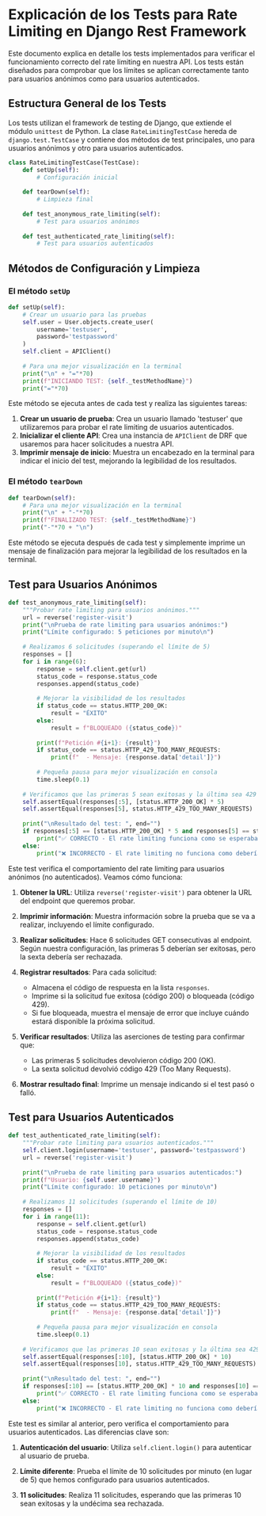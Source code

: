 # Explicación de los Tests para Rate Limiting en Django Rest Framework

Este documento explica en detalle los tests implementados para verificar el funcionamiento correcto del rate limiting en nuestra API. Los tests están diseñados para comprobar que los límites se aplican correctamente tanto para usuarios anónimos como para usuarios autenticados.

## Estructura General de los Tests

Los tests utilizan el framework de testing de Django, que extiende el módulo `unittest` de Python. La clase `RateLimitingTestCase` hereda de `django.test.TestCase` y contiene dos métodos de test principales, uno para usuarios anónimos y otro para usuarios autenticados.

```python
class RateLimitingTestCase(TestCase):
    def setUp(self):
        # Configuración inicial
        
    def tearDown(self):
        # Limpieza final
        
    def test_anonymous_rate_limiting(self):
        # Test para usuarios anónimos
        
    def test_authenticated_rate_limiting(self):
        # Test para usuarios autenticados
```

## Métodos de Configuración y Limpieza

### El método `setUp`

```python
def setUp(self):
    # Crear un usuario para las pruebas
    self.user = User.objects.create_user(
        username='testuser',
        password='testpassword'
    )
    self.client = APIClient()
    
    # Para una mejor visualización en la terminal
    print("\n" + "="*70)
    print(f"INICIANDO TEST: {self._testMethodName}")
    print("="*70)
```

Este método se ejecuta antes de cada test y realiza las siguientes tareas:

1. **Crear un usuario de prueba**: Crea un usuario llamado 'testuser' que utilizaremos para probar el rate limiting de usuarios autenticados.
2. **Inicializar el cliente API**: Crea una instancia de `APIClient` de DRF que usaremos para hacer solicitudes a nuestra API.
3. **Imprimir mensaje de inicio**: Muestra un encabezado en la terminal para indicar el inicio del test, mejorando la legibilidad de los resultados.

### El método `tearDown`

```python
def tearDown(self):
    # Para una mejor visualización en la terminal
    print("\n" + "-"*70)
    print(f"FINALIZADO TEST: {self._testMethodName}")
    print("-"*70 + "\n")
```

Este método se ejecuta después de cada test y simplemente imprime un mensaje de finalización para mejorar la legibilidad de los resultados en la terminal.

## Test para Usuarios Anónimos

```python
def test_anonymous_rate_limiting(self):
    """Probar rate limiting para usuarios anónimos."""
    url = reverse('register-visit')
    print("\nPrueba de rate limiting para usuarios anónimos:")
    print("Límite configurado: 5 peticiones por minuto\n")
    
    # Realizamos 6 solicitudes (superando el límite de 5)
    responses = []
    for i in range(6):
        response = self.client.get(url)
        status_code = response.status_code
        responses.append(status_code)
        
        # Mejorar la visibilidad de los resultados
        if status_code == status.HTTP_200_OK:
            result = "ÉXITO"
        else:
            result = f"BLOQUEADO ({status_code})"
            
        print(f"Petición #{i+1}: {result}")
        if status_code == status.HTTP_429_TOO_MANY_REQUESTS:
            print(f"  - Mensaje: {response.data['detail']}")
        
        # Pequeña pausa para mejor visualización en consola
        time.sleep(0.1)
    
    # Verificamos que las primeras 5 sean exitosas y la última sea 429 (Too Many Requests)
    self.assertEqual(responses[:5], [status.HTTP_200_OK] * 5)
    self.assertEqual(responses[5], status.HTTP_429_TOO_MANY_REQUESTS)
    
    print("\nResultado del test: ", end="")
    if responses[:5] == [status.HTTP_200_OK] * 5 and responses[5] == status.HTTP_429_TOO_MANY_REQUESTS:
        print("✅ CORRECTO - El rate limiting funciona como se esperaba")
    else:
        print("❌ INCORRECTO - El rate limiting no funciona como debería")
```

Este test verifica el comportamiento del rate limiting para usuarios anónimos (no autenticados). Veamos cómo funciona:

1. **Obtener la URL**: Utiliza `reverse('register-visit')` para obtener la URL del endpoint que queremos probar.

2. **Imprimir información**: Muestra información sobre la prueba que se va a realizar, incluyendo el límite configurado.

3. **Realizar solicitudes**: Hace 6 solicitudes GET consecutivas al endpoint. Según nuestra configuración, las primeras 5 deberían ser exitosas, pero la sexta debería ser rechazada.

4. **Registrar resultados**: Para cada solicitud:
   - Almacena el código de respuesta en la lista `responses`.
   - Imprime si la solicitud fue exitosa (código 200) o bloqueada (código 429).
   - Si fue bloqueada, muestra el mensaje de error que incluye cuándo estará disponible la próxima solicitud.

5. **Verificar resultados**: Utiliza las aserciones de testing para confirmar que:
   - Las primeras 5 solicitudes devolvieron código 200 (OK).
   - La sexta solicitud devolvió código 429 (Too Many Requests).

6. **Mostrar resultado final**: Imprime un mensaje indicando si el test pasó o falló.

## Test para Usuarios Autenticados

```python
def test_authenticated_rate_limiting(self):
    """Probar rate limiting para usuarios autenticados."""
    self.client.login(username='testuser', password='testpassword')
    url = reverse('register-visit')
    
    print("\nPrueba de rate limiting para usuarios autenticados:")
    print(f"Usuario: {self.user.username}")
    print("Límite configurado: 10 peticiones por minuto\n")
    
    # Realizamos 11 solicitudes (superando el límite de 10)
    responses = []
    for i in range(11):
        response = self.client.get(url)
        status_code = response.status_code
        responses.append(status_code)
        
        # Mejorar la visibilidad de los resultados
        if status_code == status.HTTP_200_OK:
            result = "ÉXITO"
        else:
            result = f"BLOQUEADO ({status_code})"
            
        print(f"Petición #{i+1}: {result}")
        if status_code == status.HTTP_429_TOO_MANY_REQUESTS:
            print(f"  - Mensaje: {response.data['detail']}")
        
        # Pequeña pausa para mejor visualización en consola
        time.sleep(0.1)
    
    # Verificamos que las primeras 10 sean exitosas y la última sea 429 (Too Many Requests)
    self.assertEqual(responses[:10], [status.HTTP_200_OK] * 10)
    self.assertEqual(responses[10], status.HTTP_429_TOO_MANY_REQUESTS)
    
    print("\nResultado del test: ", end="")
    if responses[:10] == [status.HTTP_200_OK] * 10 and responses[10] == status.HTTP_429_TOO_MANY_REQUESTS:
        print("✅ CORRECTO - El rate limiting funciona como se esperaba")
    else:
        print("❌ INCORRECTO - El rate limiting no funciona como debería")
```

Este test es similar al anterior, pero verifica el comportamiento para usuarios autenticados. Las diferencias clave son:

1. **Autenticación del usuario**: Utiliza `self.client.login()` para autenticar al usuario de prueba.

2. **Límite diferente**: Prueba el límite de 10 solicitudes por minuto (en lugar de 5) que hemos configurado para usuarios autenticados.

3. **11 solicitudes**: Realiza 11 solicitudes, esperando que las primeras 10 sean exitosas y la undécima sea rechazada.
